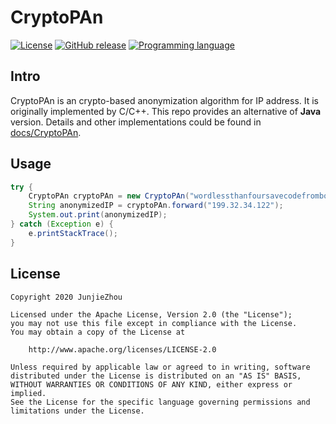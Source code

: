# CryptoPAn
[![License](https://img.shields.io/badge/license-Apache%202-4EB1BA.svg)](https://www.apache.org/licenses/LICENSE-2.0.html) [![GitHub release](https://img.shields.io/badge/release-download-orange.svg)](https://github.com/jzhou59/CryptoPAn/releases) [![Programming language](https://img.shields.io/badge/language-java-blue)](https://img.shields.io/badge/language-java-blue)
## Intro
CryptoPAn is an crypto-based anonymization algorithm for IP address. It is originally implemented by C/C++. This repo provides an alternative of **Java** version.
Details and other implementations could be found in [docs/CryptoPAn](docs/CryptoPAn.md).

## Usage
```Java
try {
    CryptoPAn cryptoPAn = new CryptoPAn("wordlessthanfoursavecodefromboom");//the parameter is key for AES, length of it should be 128/192/256 bits
    String anonymizedIP = cryptoPAn.forward("199.32.34.122");
    System.out.print(anonymizedIP);
} catch (Exception e) {
    e.printStackTrace();
}
```

## License
```
Copyright 2020 JunjieZhou

Licensed under the Apache License, Version 2.0 (the "License");
you may not use this file except in compliance with the License.
You may obtain a copy of the License at

    http://www.apache.org/licenses/LICENSE-2.0

Unless required by applicable law or agreed to in writing, software
distributed under the License is distributed on an "AS IS" BASIS,
WITHOUT WARRANTIES OR CONDITIONS OF ANY KIND, either express or implied.
See the License for the specific language governing permissions and
limitations under the License.
```
